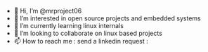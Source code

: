 - 👋 Hi, I’m @mrproject06
- 👀 I’m interested in open source projects and embedded systems
- 🌱 I’m currently learning linux internals
- 💞️ I’m looking to collaborate on linux based projects 
- 📫 How to reach me : send a linkedin request <username> : <mrproject06>

<!---
mrproject06/mrproject06 is a ✨ special ✨ repository because its `README.md` (this file) appears on your GitHub profile.
You can click the Preview link to take a look at your changes.
--->
